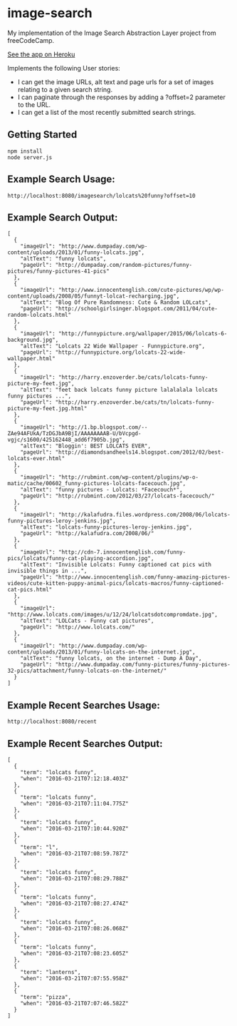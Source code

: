 # image-search
My implementation of the Image Search Abstraction Layer project from freeCodeCamp.

[See the app on Heroku](https://cryptic-dawn-13485.herokuapp.com/)

Implements the following User stories:
* I can get the image URLs, alt text and page urls for a set of images relating to a given search string.
* I can paginate through the responses by adding a ?offset=2 parameter to the URL.
* I can get a list of the most recently submitted search strings.

## Getting Started
```
npm install
node server.js
```

## Example Search Usage:
`http://localhost:8080/imagesearch/lolcats%20funny?offset=10`

## Example Search Output:
```
[
  {
    "imageUrl": "http://www.dumpaday.com/wp-content/uploads/2013/01/funny-lolcats.jpg",
    "altText": "funny lolcats",
    "pageUrl": "http://dumpaday.com/random-pictures/funny-pictures/funny-pictures-41-pics"
  },
  {
    "imageUrl": "http://www.innocentenglish.com/cute-pictures/wp/wp-content/uploads/2008/05/funnyt-lolcat-recharging.jpg",
    "altText": "Blog Of Pure Randomness: Cute & Random LOLcats",
    "pageUrl": "http://schoolgirlsinger.blogspot.com/2011/04/cute-random-lolcats.html"
  },
  {
    "imageUrl": "http://funnypicture.org/wallpaper/2015/06/lolcats-6-background.jpg",
    "altText": "Lolcats 22 Wide Wallpaper - Funnypicture.org",
    "pageUrl": "http://funnypicture.org/lolcats-22-wide-wallpaper.html"
  },
  {
    "imageUrl": "http://harry.enzoverder.be/cats/lolcats-funny-picture-my-feet.jpg",
    "altText": "feet back lolcats funny picture lalalalala lolcats funny pictures ...",
    "pageUrl": "http://harry.enzoverder.be/cats/tn/lolcats-funny-picture-my-feet.jpg.html"
  },
  {
    "imageUrl": "http://1.bp.blogspot.com/--ZAe94AFUkA/TzDGJbA9BjI/AAAAAAAAB-U/bVcpgd-vgjc/s1600/425162448_add6f7905b.jpg",
    "altText": "Bloggin': BEST LOLCATS EVER",
    "pageUrl": "http://diamondsandheels14.blogspot.com/2012/02/best-lolcats-ever.html"
  },
  {
    "imageUrl": "http://rubmint.com/wp-content/plugins/wp-o-matic/cache/00602_funny-pictures-lolcats-facecouch.jpg",
    "altText": "funny pictures - Lolcats: *Facecouch*",
    "pageUrl": "http://rubmint.com/2012/03/27/lolcats-facecouch/"
  },
  {
    "imageUrl": "http://kalafudra.files.wordpress.com/2008/06/lolcats-funny-pictures-leroy-jenkins.jpg",
    "altText": "lolcats-funny-pictures-leroy-jenkins.jpg",
    "pageUrl": "http://kalafudra.com/2008/06/"
  },
  {
    "imageUrl": "http://cdn-7.innocentenglish.com/funny-pics/lolcats/funny-cat-playing-accordion.jpg",
    "altText": "Invisible Lolcats: Funny captioned cat pics with invisible things in ...",
    "pageUrl": "http://www.innocentenglish.com/funny-amazing-pictures-videos/cute-kitten-puppy-animal-pics/lolcats-macros/funny-captioned-cat-pics.html"
  },
  {
    "imageUrl": "http://www.lolcats.com/images/u/12/24/lolcatsdotcompromdate.jpg",
    "altText": "LOLCats - Funny cat pictures",
    "pageUrl": "http://www.lolcats.com/"
  },
  {
    "imageUrl": "http://www.dumpaday.com/wp-content/uploads/2013/01/funny-lolcats-on-the-internet.jpg",
    "altText": "funny lolcats, on the internet - Dump A Day",
    "pageUrl": "http://www.dumpaday.com/funny-pictures/funny-pictures-32-pics/attachment/funny-lolcats-on-the-internet/"
  }
]
```

## Example Recent Searches Usage:
`http://localhost:8080/recent`

## Example Recent Searches Output:
```
[
  {
    "term": "lolcats funny",
    "when": "2016-03-21T07:12:18.403Z"
  },
  {
    "term": "lolcats funny",
    "when": "2016-03-21T07:11:04.775Z"
  },
  {
    "term": "lolcats funny",
    "when": "2016-03-21T07:10:44.920Z"
  },
  {
    "term": "l",
    "when": "2016-03-21T07:08:59.787Z"
  },
  {
    "term": "lolcats funny",
    "when": "2016-03-21T07:08:29.788Z"
  },
  {
    "term": "lolcats funny",
    "when": "2016-03-21T07:08:27.474Z"
  },
  {
    "term": "lolcats funny",
    "when": "2016-03-21T07:08:26.068Z"
  },
  {
    "term": "lolcats funny",
    "when": "2016-03-21T07:08:23.605Z"
  },
  {
    "term": "lanterns",
    "when": "2016-03-21T07:07:55.958Z"
  },
  {
    "term": "pizza",
    "when": "2016-03-21T07:07:46.582Z"
  }
]
```
